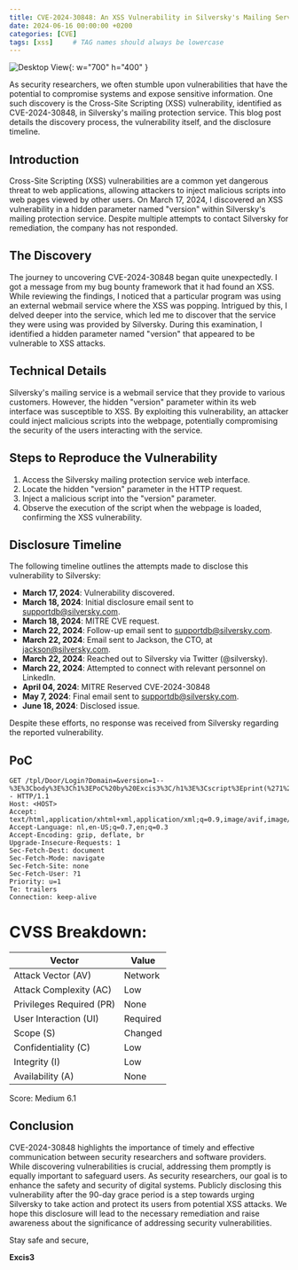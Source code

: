 ```yaml
---
title: CVE-2024-30848: An XSS Vulnerability in Silversky's Mailing Service
date: 2024-06-16 00:00:00 +0200
categories: [CVE]
tags: [xss]     # TAG names should always be lowercase
---
```


![Desktop View]([/assets/img/sample/mockup.png](https://github.com/Excis3/excis3.github.io/blob/main/media/cve.png)){: w="700" h="400" }

As security researchers, we often stumble upon vulnerabilities that have the potential to compromise systems and expose sensitive information. One such discovery is the Cross-Site Scripting (XSS) vulnerability, identified as CVE-2024-30848, in Silversky's mailing protection service. This blog post details the discovery process, the vulnerability itself, and the disclosure timeline.

## Introduction

Cross-Site Scripting (XSS) vulnerabilities are a common yet dangerous threat to web applications, allowing attackers to inject malicious scripts into web pages viewed by other users. On March 17, 2024, I discovered an XSS vulnerability in a hidden parameter named "version" within Silversky's mailing protection service. Despite multiple attempts to contact Silversky for remediation, the company has not responded.

## The Discovery

The journey to uncovering CVE-2024-30848 began quite unexpectedly. I got a message from my bug bounty framework that it had found an XSS. While reviewing the findings, I noticed that a particular program was using an external webmail service where the XSS was popping. Intrigued by this, I delved deeper into the service, which led me to discover that the service they were using was provided by Silversky. During this examination, I identified a hidden parameter named "version" that appeared to be vulnerable to XSS attacks.

## Technical Details

Silversky's mailing service is a webmail service that they provide to various customers. However, the hidden "version" parameter within its web interface was susceptible to XSS. By exploiting this vulnerability, an attacker could inject malicious scripts into the webpage, potentially compromising the security of the users interacting with the service.

## Steps to Reproduce the Vulnerability

1. Access the Silversky mailing protection service web interface.
2. Locate the hidden "version" parameter in the HTTP request.
3. Inject a malicious script into the "version" parameter.
4. Observe the execution of the script when the webpage is loaded, confirming the XSS vulnerability.

## Disclosure Timeline

The following timeline outlines the attempts made to disclose this vulnerability to Silversky:

- **March 17, 2024**: Vulnerability discovered.
- **March 18, 2024**: Initial disclosure email sent to supportdb@silversky.com.
- **March 18, 2024**: MITRE CVE request.
- **March 22, 2024**: Follow-up email sent to supportdb@silversky.com.
- **March 22, 2024**: Email sent to Jackson, the CTO, at jackson@silversky.com.
- **March 22, 2024**: Reached out to Silversky via Twitter (@silversky).
- **March 22, 2024**: Attempted to connect with relevant personnel on LinkedIn.
- **April 04, 2024**: MITRE Reserved CVE-2024-30848
- **May 7, 2024**: Final email sent to supportdb@silversky.com.
- **June 18, 2024**: Disclosed issue.

Despite these efforts, no response was received from Silversky regarding the reported vulnerability.

## PoC
```
GET /tpl/Door/Login?Domain=&version=1--%3E%3Cbody%3E%3Ch1%3EPoC%20by%20Excis3%3C/h1%3E%3Cscript%3Eprint(%271%27)%3C/script%3E%3C/body%3E%3C/html%3E%3C!-- HTTP/1.1
Host: <HOST>
Accept: text/html,application/xhtml+xml,application/xml;q=0.9,image/avif,image/webp,*/*;q=0.8
Accept-Language: nl,en-US;q=0.7,en;q=0.3
Accept-Encoding: gzip, deflate, br
Upgrade-Insecure-Requests: 1
Sec-Fetch-Dest: document
Sec-Fetch-Mode: navigate
Sec-Fetch-Site: none
Sec-Fetch-User: ?1
Priority: u=1
Te: trailers
Connection: keep-alive
```

# CVSS Breakdown:
| Vector | Value |
| ----------- | ----------- |
| Attack Vector (AV) | Network |
| Attack Complexity (AC) | Low |
| Privileges Required (PR) | None |
| User Interaction (UI) | Required |
| Scope (S) | Changed |
| Confidentiality (C) | Low |
| Integrity (I) | Low |
| Availability (A) | None |

Score: Medium 6.1

## Conclusion

CVE-2024-30848 highlights the importance of timely and effective communication between security researchers and software providers. While discovering vulnerabilities is crucial, addressing them promptly is equally important to safeguard users. As security researchers, our goal is to enhance the safety and security of digital systems. Publicly disclosing this vulnerability after the 90-day grace period is a step towards urging Silversky to take action and protect its users from potential XSS attacks. We hope this disclosure will lead to the necessary remediation and raise awareness about the significance of addressing security vulnerabilities.

Stay safe and secure,

**Excis3**
